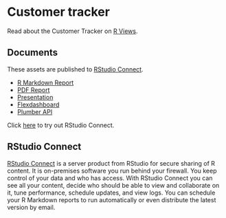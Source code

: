 # Customer tracker

Read about the Customer Tracker on [R Views](https://rviews.rstudio.com/2018/05/16/replacing-excel-reports-with-r-markdown-and-shiny/).

## Documents

These assets are published to [RStudio Connect](https://www.rstudio.com/products/connect/).

* [R Markdown Report](http://colorado.rstudio.com/rsc/tracker-report/tracker-report.html)
* [PDF Report](http://colorado.rstudio.com:3939/content/1109/tracker-pdf.pdf)
* [Presentation](http://colorado.rstudio.com:3939/content/1110/tracker-ioslides.html)
* [Flexdashboard](http://colorado.rstudio.com:3939/content/1094/)
* [Plumber API](http://colorado.rstudio.com:3939/content/1117/)

Click [here](https://beta.rstudioconnect.com/connect/) to try out RStudio Connect.

## RStudio Connect

[RStudio Connect](https://beta.rstudioconnect.com/connect/) is a server product from RStudio for secure sharing of R content. It is on-premises software you run behind your firewall. You keep control of your data and who has access. With RStudio Connect you can see all your content, decide who should be able to view and collaborate on it, tune performance, schedule updates, and view logs. You can schedule your R Markdown reports to run automatically or even distribute the latest version by email.
